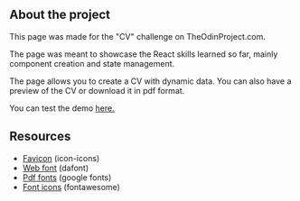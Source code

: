## About the project

This page was made for the "CV" challenge on TheOdinProject.com.

The page was meant to showcase the React skills learned so far, mainly component creation and state management.

The page allows you to create a CV with dynamic data. You can also have a preview of the CV or download it in pdf format.

You can test the demo [here.](https://jgoldenusr.github.io/9.CV-App/)

## Resources

- [Favicon](https://icon-icons.com) (icon-icons)
- [Web font](https://www.dafont.com/tenby-five.font) (dafont)
- [Pdf fonts](https://fonts.google.com/) (google fonts)
- [Font icons](https://fontawesome.com) (fontawesome)
